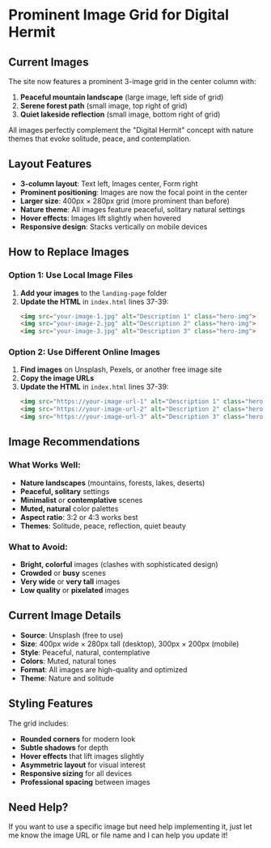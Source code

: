 # Prominent Image Grid for Digital Hermit

## Current Images
The site now features a prominent 3-image grid in the center column with:
1. **Peaceful mountain landscape** (large image, left side of grid)
2. **Serene forest path** (small image, top right of grid)
3. **Quiet lakeside reflection** (small image, bottom right of grid)

All images perfectly complement the "Digital Hermit" concept with nature themes that evoke solitude, peace, and contemplation.

## Layout Features
- **3-column layout**: Text left, Images center, Form right
- **Prominent positioning**: Images are now the focal point in the center
- **Larger size**: 400px × 280px grid (more prominent than before)
- **Nature theme**: All images feature peaceful, solitary natural settings
- **Hover effects**: Images lift slightly when hovered
- **Responsive design**: Stacks vertically on mobile devices

## How to Replace Images

### Option 1: Use Local Image Files
1. **Add your images** to the `landing-page` folder
2. **Update the HTML** in `index.html` lines 37-39:
   ```html
   <img src="your-image-1.jpg" alt="Description 1" class="hero-img">
   <img src="your-image-2.jpg" alt="Description 2" class="hero-img">
   <img src="your-image-3.jpg" alt="Description 3" class="hero-img">
   ```

### Option 2: Use Different Online Images
1. **Find images** on Unsplash, Pexels, or another free image site
2. **Copy the image URLs**
3. **Update the HTML** in `index.html` lines 37-39:
   ```html
   <img src="https://your-image-url-1" alt="Description 1" class="hero-img">
   <img src="https://your-image-url-2" alt="Description 2" class="hero-img">
   <img src="https://your-image-url-3" alt="Description 3" class="hero-img">
   ```

## Image Recommendations

### What Works Well:
- **Nature landscapes** (mountains, forests, lakes, deserts)
- **Peaceful, solitary** settings
- **Minimalist** or **contemplative** scenes
- **Muted, natural** color palettes
- **Aspect ratio**: 3:2 or 4:3 works best
- **Themes**: Solitude, peace, reflection, quiet beauty

### What to Avoid:
- **Bright, colorful** images (clashes with sophisticated design)
- **Crowded** or **busy** scenes
- **Very wide** or **very tall** images
- **Low quality** or **pixelated** images

## Current Image Details
- **Source**: Unsplash (free to use)
- **Size**: 400px wide × 280px tall (desktop), 300px × 200px (mobile)
- **Style**: Peaceful, natural, contemplative
- **Colors**: Muted, natural tones
- **Format**: All images are high-quality and optimized
- **Theme**: Nature and solitude

## Styling Features
The grid includes:
- **Rounded corners** for modern look
- **Subtle shadows** for depth
- **Hover effects** that lift images slightly
- **Asymmetric layout** for visual interest
- **Responsive sizing** for all devices
- **Professional spacing** between images

## Need Help?
If you want to use a specific image but need help implementing it, just let me know the image URL or file name and I can help you update it!
